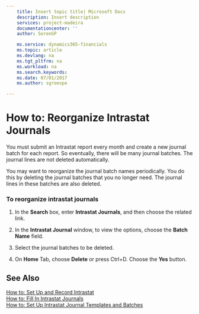 ```yaml
---
    title: Insert topic title| Microsoft Docs
    description: Insert description
    services: project-madeira
    documentationcenter: ''
    author: SorenGP

    ms.service: dynamics365-financials
    ms.topic: article
    ms.devlang: na
    ms.tgt_pltfrm: na
    ms.workload: na
    ms.search.keywords:
    ms.date: 07/01/2017
    ms.author: sgroespe

---
```

# How to: Reorganize Intrastat Journals
You must submit an Intrastat report every month and create a new journal batch for each report. So eventually, there will be many journal batches. The journal lines are not deleted automatically.  
  
 You may want to reorganize the journal batch names periodically. You do this by deleting the journal batches that you no longer need. The journal lines in these batches are also deleted.  
  
### To reorganize intrastat journals  
  
1.  In the **Search** box, enter **Intrastat Journals**, and then choose the related link.  
  
2.  In the **Intrastat Journal** window, to view the options, choose the **Batch Name** field.  
  
3.  Select the journal batches to be deleted.  
  
4.  On **Home** Tab, choose **Delete** or press Ctrl+D. Choose the **Yes** button.  
  
## See Also  
 [How to: Set Up and Record Intrastat](../how-to-set-up-and-record-intrastat.md)   
 [How to: Fill In Intrastat Journals](../how-to-fill-in-intrastat-journals.md)   
 [How to: Set Up Intrastat Journal Templates and Batches](../how-to-set-up-intrastat-journal-templates-and-batches.md)